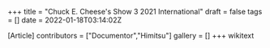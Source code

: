 +++
title = "Chuck E. Cheese's Show 3 2021 International"
draft = false
tags = []
date = 2022-01-18T03:14:02Z

[Article]
contributors = ["Documentor","Himitsu"]
gallery = []
+++
wikitext
